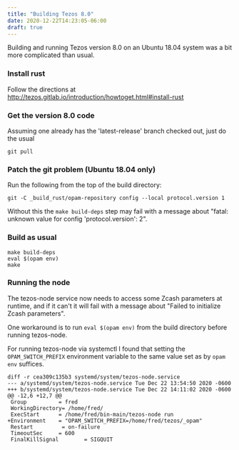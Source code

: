 ```yaml
---
title: "Building Tezos 8.0"
date: 2020-12-22T14:23:05-06:00
draft: true
---
```


Building and running Tezos version 8.0 on an Ubuntu 18.04 system was a bit more complicated than usual.

### Install rust

Follow the directions at http://tezos.gitlab.io/introduction/howtoget.html#install-rust

### Get the version 8.0 code

Assuming one already has the 'latest-release' branch checked out, just do the usual

```
git pull
```

### Patch the git problem (Ubuntu 18.04 only)

Run the following from the top of the build directory:

```
git -C _build_rust/opam-repository config --local protocol.version 1
```

Without this the `make build-deps` step may fail with a message about "fatal: unknown value for config 'protocol.version': 2".

### Build as usual

```
make build-deps
eval $(opam env)
make
```

### Running the node

The tezos-node service now needs to access some Zcash parameters at runtime, and if it can't it will fail with a message about "Failed to initialize Zcash parameters".

One workaround is to run `eval $(opam env)` from the build directory before running tezos-node.

For running tezos-node via systemctl I found that setting the `OPAM_SWITCH_PREFIX` environment variable to the same value set as by `opam env` suffices.

```
diff -r cea309c135b3 systemd/system/tezos-node.service
--- a/systemd/system/tezos-node.service Tue Dec 22 13:54:50 2020 -0600
+++ b/systemd/system/tezos-node.service Tue Dec 22 14:11:02 2020 -0600
@@ -12,6 +12,7 @@
 Group          = fred
 WorkingDirectory= /home/fred/
 ExecStart      = /home/fred/bin-main/tezos-node run
+Environment    = "OPAM_SWITCH_PREFIX=/home/fred/tezos/_opam"
 Restart         = on-failure
 TimeoutSec     = 600
 FinalKillSignal        = SIGQUIT
 ```
 

